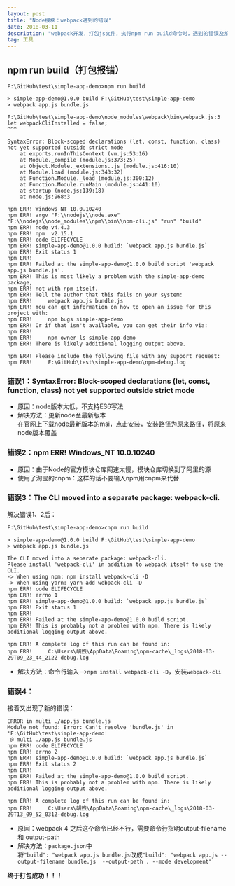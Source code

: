 ```yaml
---
layout: post
title: "Node模块：webpack遇到的错误"
date: 2018-03-11
description: "webpack开发，打包js文件，执行npm run build命令时，遇到的错误及解决方法"
tag: 工具
---  
```

## npm run build（打包报错）

	F:\GitHub\test\simple-app-demo>npm run build

	> simple-app-demo@1.0.0 build F:\GitHub\test\simple-app-demo
	> webpack app.js bundle.js

	F:\GitHub\test\simple-app-demo\node_modules\webpack\bin\webpack.js:3
	let webpackCliInstalled = false;
	^^^

	SyntaxError: Block-scoped declarations (let, const, function, class) not yet supported outside strict mode
	    at exports.runInThisContext (vm.js:53:16)
	    at Module._compile (module.js:373:25)
	    at Object.Module._extensions..js (module.js:416:10)
	    at Module.load (module.js:343:32)
	    at Function.Module._load (module.js:300:12)
	    at Function.Module.runMain (module.js:441:10)
	    at startup (node.js:139:18)
	    at node.js:968:3

	npm ERR! Windows_NT 10.0.10240
	npm ERR! argv "F:\\nodejs\\node.exe" "F:\\nodejs\\node_modules\\npm\\bin\\npm-cli.js" "run" "build"
	npm ERR! node v4.4.3
	npm ERR! npm  v2.15.1
	npm ERR! code ELIFECYCLE
	npm ERR! simple-app-demo@1.0.0 build: `webpack app.js bundle.js`
	npm ERR! Exit status 1
	npm ERR!
	npm ERR! Failed at the simple-app-demo@1.0.0 build script 'webpack app.js bundle.js'.
	npm ERR! This is most likely a problem with the simple-app-demo package,
	npm ERR! not with npm itself.
	npm ERR! Tell the author that this fails on your system:
	npm ERR!     webpack app.js bundle.js
	npm ERR! You can get information on how to open an issue for this project with:
	npm ERR!     npm bugs simple-app-demo
	npm ERR! Or if that isn't available, you can get their info via:
	npm ERR!
	npm ERR!     npm owner ls simple-app-demo
	npm ERR! There is likely additional logging output above.

	npm ERR! Please include the following file with any support request:
	npm ERR!     F:\GitHub\test\simple-app-demo\npm-debug.log



### 错误1：SyntaxError: Block-scoped declarations (let, const, function, class) not yet supported outside strict mode
- 原因：node版本太低，不支持ES6写法
- 解决方法：更新node至最新版本<br>
在官网上下载node最新版本的msi，点击安装，安装路径为原来路径，将原来node版本覆盖

### 错误2：npm ERR! Windows_NT 10.0.10240

- 原因：由于Node的官方模块仓库网速太慢，模块仓库切换到了阿里的源
- 使用了淘宝的cnpm：这样的话不要输入npm用cnpm来代替

### 错误3：The CLI moved into a separate package: webpack-cli.
解决错误1、2后：

	F:\GitHub\test\simple-app-demo>cnpm run build

	> simple-app-demo@1.0.0 build F:\GitHub\test\simple-app-demo
	> webpack app.js bundle.js

	The CLI moved into a separate package: webpack-cli.
	Please install 'webpack-cli' in addition to webpack itself to use the CLI.
	-> When using npm: npm install webpack-cli -D
	-> When using yarn: yarn add webpack-cli -D
	npm ERR! code ELIFECYCLE
	npm ERR! errno 1
	npm ERR! simple-app-demo@1.0.0 build: `webpack app.js bundle.js`
	npm ERR! Exit status 1
	npm ERR!
	npm ERR! Failed at the simple-app-demo@1.0.0 build script.
	npm ERR! This is probably not a problem with npm. There is likely additional logging output above.

	npm ERR! A complete log of this run can be found in:
	npm ERR!     C:\Users\胡煦\AppData\Roaming\npm-cache\_logs\2018-03-29T09_23_44_212Z-debug.log

- 解决方法：命令行输入-->`npm install webpack-cli -D`，安装`webpack-cli`

### 错误4：
接着又出现了新的错误：

	ERROR in multi ./app.js bundle.js
	Module not found: Error: Can't resolve 'bundle.js' in 'F:\GitHub\test\simple-app-demo'
	 @ multi ./app.js bundle.js
	npm ERR! code ELIFECYCLE
	npm ERR! errno 2
	npm ERR! simple-app-demo@1.0.0 build: `webpack app.js bundle.js`
	npm ERR! Exit status 2
	npm ERR!
	npm ERR! Failed at the simple-app-demo@1.0.0 build script.
	npm ERR! This is probably not a problem with npm. There is likely additional logging output above.

	npm ERR! A complete log of this run can be found in:
	npm ERR!     C:\Users\胡煦\AppData\Roaming\npm-cache\_logs\2018-03-29T13_09_52_031Z-debug.log

- 原因：webpack 4 之后这个命令已经不行，需要命令行指明output-filename 和 output-path
- 解决方法：`package.json`中<br>将`"build": "webpack app.js bundle.js`改成`"build": "webpack app.js --output-filename bundle.js  --output-path . --mode development"`

**终于打包成功！！！**
